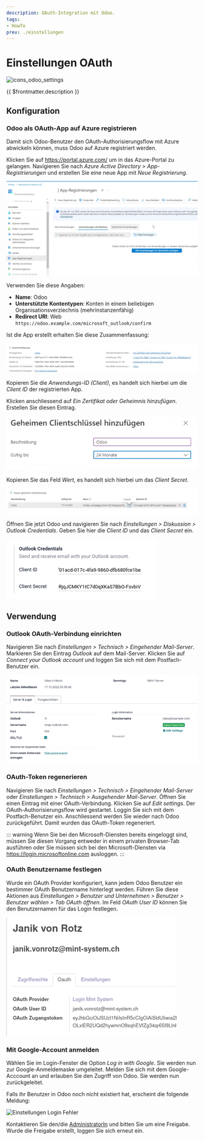 ```yaml
---
description: OAuth-Integration mit Odoo.
tags:
- HowTo
prev: ./einstellungen
---
```

# Einstellungen OAuth
![icons_odoo_settings](assets/icons_odoo_settings.png)

{{ $frontmatter.description }}

## Konfiguration

### Odoo als OAuth-App auf Azure registrieren

Damit sich Odoo-Benutzer den OAuth-Authorisierungsflow mit Azure abwickeln können, muss Odoo auf Azure registriert werden.

Klicken Sie auf <https://portal.azure.com/> um in das Azure-Portal zu gelangen. Navigieren Sie nach *Azure Active Directory > App-Registrierungen* und erstellen Sie eine neue App mit *Neue Registrierung*.

![](assets/Einstellungen%20OAuth%20App-Registrierungen.png)

Verwenden Sie diese Angaben:

* **Name**: Odoo
* **Unterstützte Kontentypen**: Konten in einem beliebigen Organisationsverziechnis (mehrinstanzenfähig)
* **Redirect URI**: Web `https://odoo.example.com/microsoft_outlook/confirm`

Ist die App erstellt erhalten Sie diese Zusammenfassung:

![](assets/Einstellungen%20OAuth%20Odoo%20App.png)

Kopieren Sie die *Anwendungs-ID (Client)*, es handelt sich hierbei um die *Client ID* der registrierten App.

Klicken anschliessend auf *Ein Zertifikat oder Geheimnis hinzufügen*. Erstellen Sie diesen Eintrag.

![](assets/Einstellungen%20OAuth%20Client%20Secret.png)

Kopieren Sie das Feld *Wert*, es handelt sich hierbei um das *Client Secret*.

![](assets/Einstellungen%20OAuth%20Copy%20Secret.png)

Öffnen Sie jetzt Odoo und navigieren Sie nach *Einstellungen > Diskussion > Outlook Credentials*. Geben Sie hier die *Client ID* und das *Client Secret* ein.

![](assets/Einstellungen%20OAuth%20Paste%20Client%20ID%20and%20Secret.png)

## Verwendung

### Outlook OAuth-Verbindung einrichten

Navigieren Sie nach *Einstellungen > Technisch > Eingehender Mail-Server*. Markieren Sie den Eintrag *Outlook* auf dem Mail-Server. Klicken Sie auf *Connect your Outlook account* und loggen Sie sich mit dem Postfach-Benutzer ein.

![](assets/Einstellungen%20OAuth%20Outlook.png)

### OAuth-Token regenerieren

Navigieren Sie nach *Einstellungen > Technisch > Eingehender Mail-Server* oder *Einstellungen > Technisch > Ausgehender Mail-Server*. Öffnen Sie einen Eintrag mit einer OAuth-Verbindung. Klicken Sie auf *Edit settings*. Der OAuth-Authorisierungsflow wird gestartet. Loggin Sie sich mit dem Postfach-Benutzer ein. Anschliessend werden Sie wieder nach Odoo zurückgeführt. Damit wurden das OAuth-Token regeneriert.

::: warning
Wenn Sie bei den Microsoft-Diensten bereits eingeloggt sind, müssen Sie diesen Vorgang entweder in einem privaten Browser-Tab ausführen oder Sie müssen sich bei den Microsoft-Diensten via <https://login.microsoftonline.com> ausloggen.
:::

### OAuth Benutzername festlegen

Wurde ein OAuth Provider konfiguriert, kann jedem Odoo Benutzer ein bestimmer OAuth Benutzername hinterlegt werden. Führen Sie diese Aktionen aus *Einstellungen > Benutzer und Unternehmen > Benutzer > Benutzer wählen > Tab OAuth öffnen*. Im Feld *OAuth User ID* können Sie den Benutzernamen für das Login festlegen.

![](assets/Integration%20OAuth%20Benutzername.png)

### Mit Google-Account anmelden

Wählen Sie im Login-Fenster die Option *Log in with Google*. Sie werden nun zur Google-Anmeldemaske umgeleitet. Melden Sie sich mit dem Google-Acccount an und erlauben Sie den Zugriff von Odoo. Sie werden nun zurückgeleitet.

Falls ihr Benutzer in Odoo noch nicht existiert hat, erscheint die folgende Meldung:

![Einstellungen Login Fehler](assets/Einstellungen%20Login%20Fehler.png)

Kontaktieren Sie den/die [AdministratorIn](Rollen.md#Administrator%20In) und bitten Sie um eine Freigabe. Wurde die Freigabe erstellt, loggen Sie sich erneut ein.